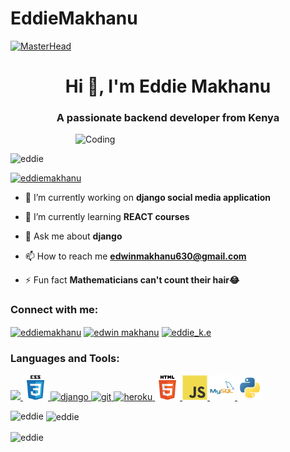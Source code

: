 # EddieMakhanu
[![MasterHead](https://1.bp.blogspot.com/-7A4WynwLsMw/XbBpCXG8fHI/AAAAAAAAMt4/uOa1bpLskYgrwGbllhSu2SDj_Mig8SXJQCLcBGAsYHQ/s1600/2000_600px.gif)](https://rishavchanda.io)
<h1 align="center">Hi 👋, I'm Eddie Makhanu</h1>
<h3 align="center">A passionate backend developer from Kenya</h3>
<img align="right" alt="Coding" width="400" src="https://gifdb.com/images/high/animated-programmer-guy-coding-790a0bs8e8thpisg.webp"><img/>

<p align="left"> <img src="https://komarev.com/ghpvc/?username=eddie&label=Profile%20views&color=0e75b6&style=flat" alt="eddie" /> </p>

<p align="left"> <a href="https://twitter.com/eddiemakhanu" target="blank"><img src="https://img.shields.io/twitter/follow/eddiemakhanu?logo=twitter&style=for-the-badge" alt="eddiemakhanu" /></a> </p>

- 🔭 I’m currently working on **django social media application**

- 🌱 I’m currently learning **REACT courses**

- 💬 Ask me about **django**

- 📫 How to reach me **edwinmakhanu630@gmail.com**

- ⚡ Fun fact **Mathematicians can't count their hair😂**

<h3 align="left">Connect with me:</h3>
<p align="left">
<a href="https://twitter.com/eddiemakhanu" target="blank"><img align="center" src="https://raw.githubusercontent.com/rahuldkjain/github-profile-readme-generator/master/src/images/icons/Social/twitter.svg" alt="eddiemakhanu" height="30" width="40" /></a>
<a href="https://linkedin.com/in/edwin makhanu" target="blank"><img align="center" src="https://raw.githubusercontent.com/rahuldkjain/github-profile-readme-generator/master/src/images/icons/Social/linked-in-alt.svg" alt="edwin makhanu" height="30" width="40" /></a>
<a href="https://instagram.com/eddie_k.e" target="blank"><img align="center" src="https://raw.githubusercontent.com/rahuldkjain/github-profile-readme-generator/master/src/images/icons/Social/instagram.svg" alt="eddie_k.e" height="30" width="40" /></a>
</p>

<h3 align="left">Languages and Tools:</h3>
<p align="left"> <a href="https://getbootstrap.com" target="_blank" rel="noreferrer"> <img src="https://outlane.co/now/new-shot-programmer-animation/"> </a> <a href="https://www.w3schools.com/css/" target="_blank" rel="noreferrer"> <img src="https://raw.githubusercontent.com/devicons/devicon/master/icons/css3/css3-original-wordmark.svg" alt="css3" width="40" height="40"/> </a> <a href="https://www.djangoproject.com/" target="_blank" rel="noreferrer"> <img src="https://cdn.worldvectorlogo.com/logos/django.svg" alt="django" width="40" height="40"/> </a> <a href="https://git-scm.com/" target="_blank" rel="noreferrer"> <img src="https://www.vectorlogo.zone/logos/git-scm/git-scm-icon.svg" alt="git" width="40" height="40"/> </a> <a href="https://heroku.com" target="_blank" rel="noreferrer"> <img src="https://www.vectorlogo.zone/logos/heroku/heroku-icon.svg" alt="heroku" width="40" height="40"/> </a> <a href="https://www.w3.org/html/" target="_blank" rel="noreferrer"> <img src="https://raw.githubusercontent.com/devicons/devicon/master/icons/html5/html5-original-wordmark.svg" alt="html5" width="40" height="40"/> </a> <a href="https://developer.mozilla.org/en-US/docs/Web/JavaScript" target="_blank" rel="noreferrer"> <img src="https://raw.githubusercontent.com/devicons/devicon/master/icons/javascript/javascript-original.svg" alt="javascript" width="40" height="40"/> </a> <a href="https://www.mysql.com/" target="_blank" rel="noreferrer"> <img src="https://raw.githubusercontent.com/devicons/devicon/master/icons/mysql/mysql-original-wordmark.svg" alt="mysql" width="40" height="40"/> </a> <a href="https://www.python.org" target="_blank" rel="noreferrer"> <img src="https://raw.githubusercontent.com/devicons/devicon/master/icons/python/python-original.svg" alt="python" width="40" height="40"/> </a> </p>

<p><img align="left" src="https://github-readme-stats.vercel.app/api/top-langs?username=eddie&show_icons=true&locale=en&layout=compact" alt="eddie" /></p>

<p>&nbsp;<img align="center" src="https://github-readme-stats.vercel.app/api?username=eddie&show_icons=true&locale=en" alt="eddie" /></p>

<p><img align="center" src="https://github-readme-streak-stats.herokuapp.com/?user=eddie&" alt="eddie" /></p>

